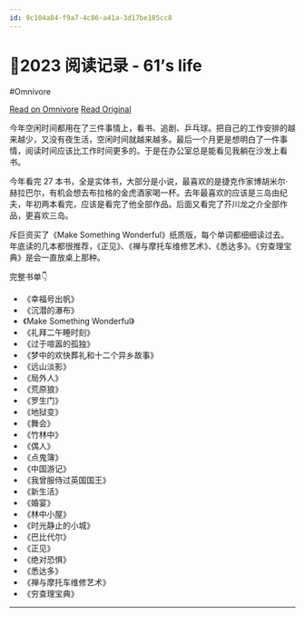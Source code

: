 ```yaml
---
id: 9c104a84-f9a7-4c86-a41a-3d17be105cc8
---
```


# 📖2023 阅读记录 - 61’s life
#Omnivore

[Read on Omnivore](https://omnivore.app/me/2023-61-s-life-18cbb413a10)
[Read Original](https://61.life/2023/1230)

今年空闲时间都用在了三件事情上，看书、追剧、乒乓球。把自己的工作安排的越来越少，又没有夜生活，空闲时间就越来越多。最后一个月更是想明白了一件事情，阅读时间应该比工作时间更多的。于是在办公室总是能看见我躺在沙发上看书。

今年看完 27 本书，全是实体书，大部分是小说，最喜欢的是捷克作家博胡米尔·赫拉巴尔，有机会想去布拉格的金虎酒家喝一杯。去年最喜欢的应该是三岛由纪夫，年初两本看完，应该是看完了他全部作品。后面又看完了芥川龙之介全部作品，更喜欢三岛。

斥巨资买了《Make Something Wonderful》纸质版，每个单词都细细读过去。年底读的几本都很推荐，《正见》、《禅与摩托车维修艺术》、《悉达多》。《穷查理宝典》是会一直放桌上那种。

完整书单👇

* 《幸福号出帆》
* 《沉潜的瀑布》
* 《Make Something Wonderful》
* 《礼拜二午睡时刻》
* 《过于喧嚣的孤独》
* 《梦中的欢快葬礼和十二个异乡故事》
* 《远山淡影》
* 《局外人》
* 《荒原狼》
* 《罗生门》
* 《地狱变》
* 《舞会》
* 《竹林中》
* 《偶人》
* 《点鬼簿》
* 《中国游记》
* 《我曾服侍过英国国王》
* 《新生活》
* 《婚宴》
* 《林中小屋》
* 《时光静止的小城》
* 《巴比代尔》
* 《正见》
* 《绝对恐惧》
* 《悉达多》
* 《禅与摩托车维修艺术》
* 《穷查理宝典》

[ ](https://61.life/2023/1230) 

---

